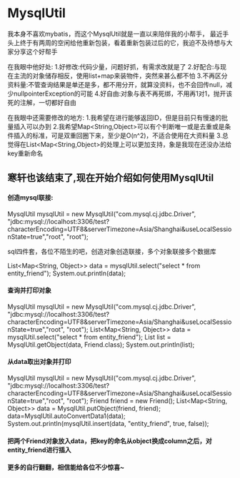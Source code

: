 # MysqlUtil
我本身不喜欢mybatis，而这个MysqlUtil就是一直以来陪伴我的小帮手，
最近手头上终于有两周的空闲给他重新包装，看着重新包装过后的它，我迫不及待想与大家分享这个好帮手

在我眼中他好处:
1.好修改:代码少量，问题好抓，有需求改就是了
2.好配合:与现在主流的对象储存相反，使用list+map来装物件，突然来甚么都不怕
3.不再区分资料量:不管查询结果是单还是多，都不用分开，就算没资料，也不会回传null，减少nullpointerException的可能
4.好自由:对象与表不再死绑，不用再1对1，抛开该死的注解，一切都好自由

在我眼中还需要修改的地方:
1.我希望在进行能够返回ID，但是目前只有慢速的批量插入可以办到
2.我希望Map<String,Object>可以有个判断唯一或是去重或是条件插入的标准，可是双重回圈下来，至少是O(n^2)，不适合使用在大资料量
3.总觉得在List<Map<String,Object>的处理上可以更加支持，象是我现在还没办法给key重新命名

寒轩也该结束了,现在开始介绍如何使用MysqlUtil
-----------------------------------------------------------------------------------------------------

#### 创造mysql联接:
  MysqlUtil mysqlUtil = new MysqlUtil("com.mysql.cj.jdbc.Driver", "jdbc:mysql://localhost:3306/test?        characterEncoding=UTF8&serverTimezone=Asia/Shanghai&useLocalSessionState=true","root", "root");

sql四件套，各位不陌生的吧，创造对象创造联接，多个对象联接多个数据库

  List<Map<String, Object>> data = mysqlUtil.select("select * from entity_friend");
  System.out.println(data);
  
#### 查询并打印对象

  MysqlUtil mysqlUtil = new MysqlUtil("com.mysql.cj.jdbc.Driver", "jdbc:mysql://localhost:3306/test?characterEncoding=UTF8&serverTimezone=Asia/Shanghai&useLocalSessionState=true","root", "root");
  List<Map<String, Object>> data = mysqlUtil.select("select * from entity_friend");
  List<Friend> list = MysqlUtil.getObject(data, Friend.class);
  System.out.println(list);
  
#### 从data取出对象并打印

  MysqlUtil mysqlUtil = new MysqlUtil("com.mysql.cj.jdbc.Driver", "jdbc:mysql://localhost:3306/test?characterEncoding=UTF8&serverTimezone=Asia/Shanghai&useLocalSessionState=true","root", "root");
  Friend friend = new Friend();
  List<Map<String, Object>> data = MysqlUtil.putObject(friend, friend);
  data=MysqlUtil.autoConvertData1(data);
  System.out.println(mysqlUtil.insert(data, "entity_friend", true, false));
  
#### 把两个Friend对象放入data，把key的命名从object换成column之后，对entity_friend进行插入

#### 更多的自行翻翻，相信能给各位不少惊喜~
